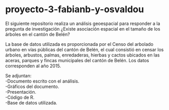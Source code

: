 # proyecto-3-fabianb-y-osvaldou
El siguiente repositorio realiza un análisis geoespacial para responder a la pregunta de investigación ¿Existe asociación espacial en el tamaño de los árboles en el cantón de Belén?

La base de datos utilizada es proporcionada por el Censo del arbolado urbano en vías públicas del cantón de Belén, el cual consistió en censar los árboles, arbustos, palmas, enredaderas, hierbas y cactos ubicados en las aceras, parques y fincas municipales del cantón de Belén. Los datos corresponden al año 2015.

Se adjuntan: <br/>
-Documento escrito con el análisis.<br/> 
-Gráficos del documento.<br/>
-Presentación.<br/>
-Código de R.<br/>
-Base de datos utilizada.<br/>
